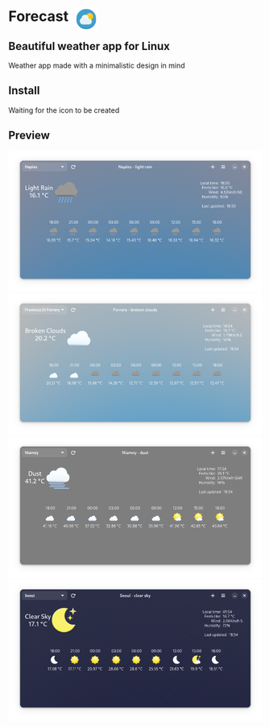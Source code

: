 <h1>Forecast &nbsp <img src="/share/icons/hicolor/scalable/apps/dev.salaniLeo.forecast.svg" alt="icon" style="width:45px;height:45px;position:absolute;"> </h1>
<h2> Beautiful weather app for Linux </h2>
<p> Weather app made with a minimalistic design in mind</p>
<h2>Install</h2>
Waiting for the icon to be created

<h2>Preview</h2>
<img src="data/images/app1.png" alt=""> 
<img src="data/images/app2.png" alt=""> 
<img src="data/images/app3.png" alt=""> 
<img src="data/images/app4.png" alt="">